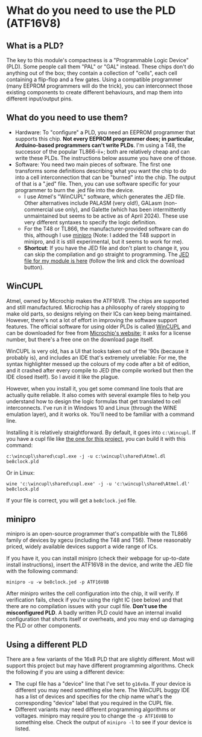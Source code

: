 # What do you need to use the PLD (ATF16V8)

## What is a PLD?

The key to this module's compactness is a "Programmable Logic Device" (PLD). Some people
call them "PAL" or "GAL" instead. These chips don't do anything out of the box; they contain a
collection of "cells", each cell containing a flip-flop and a few gates. Using a
compatible programmer (many EEPROM programmers will do the trick), you can interconnect
those existing components to create different behaviours, and map them into different
input/output pins. 

## What do you need to use them?

* Hardware: To "configure" a PLD, you need an EEPROM programmer that supports this chip. 
  **Not every EEPROM programmer does; in particular, Arduino-based programmers can't write PLDs**.
  I'm using a T48, the successor of the popular TL866-ii+; both are relatively cheap and
  can write these PLDs. The instructions below assume you have one of those.
* Software: You need two main pieces of software. The first one transforms some
  definitions describing what you want the chip to do into a cell interconnection
  that can be "burned" into the chip. The output of that is a ".jed" file. Then, you can
  use software specific for your programmer to burn the .jed file into the device.
  * I use Atmel's "WinCUPL" software, which generates the JED file. Other alternatives include
    PALASM (very old!), GALasm (non-commercial use only), and Galette (which has been
    intermittently unmaintained but seems to be active as of April 2024).
    These use very different syntaxes to specify the logic definition.
  * For the T48 or TL866, the manufacturer-provided software can do this, although I use 
    [minipro](https://gitlab.com/DavidGriffith/minipro) (Note: I added the T48 support in minipro, and it is still experimental, but it seems to work for me).
  * **Shortcut**: If you have the JED file and don't plant to change it, you can skip the compilation and go straight to programming.
    The [JED file for my module is here](https://github.com/siliconchronicles/clock-module/blob/main/cupl/be8clock.jed) (follow the link and click the download button).


## WinCUPL

Atmel, owned by Microchip makes the ATF16V8. The chips are supported and still
manufactured. Microchip has a philosophy of rarely stopping to make old parts, so designs
relying on their ICs can keep being maintained. However, there's not a lot of effort in
improving the software support features. The official software for using older PLDs is
called [WinCUPL](https://www.microchip.com/en-us/development-tool/wincupl) and can be
downloaded for free from [Microchip's website](https://www.microchip.com/en-us/products/fpgas-and-plds/spld-cplds/pld-design-resources); it
asks for a license number, but there's a free one on the download page itself.

WinCUPL is very old, has a UI that looks taken out of the '90s (because it probably is),
and includes an IDE that's extremely unreliable: For me, the syntax highlighter messed up
the colours of my code after a bit of edition, and it crashed after every compile to JED
(the compile worked but then the IDE closed itself). So I avoid it like the plague.

However, when you install it, you get some command line tools that are actually quite
reliable. It also comes with several example files to help you understand how to design the logic
formulas that get translated to cell interconnects. I've run it in Windows 10 and
Linux (through the WINE emulation layer), and it works ok. You'll need to be familiar
with a command line.

Installing it is relatively straightforward. By default, it goes into `c:\Wincupl`. If you
have a cupl file like [the one for this project](https://github.com/siliconchronicles/clock-module/blob/main/cupl/be8clock.pld),
you can build it with this command:

```
c:\wincupl\shared\cupl.exe -j -u c:\wincupl\shared\Atmel.dl be8clock.pld
```

Or in Linux:
```
wine 'c:\wincupl\shared\cupl.exe' -j -u 'c:\wincupl\shared\Atmel.dl' be8clock.pld
```


If your file is correct, you will get a `be8clock.jed` file.

## minipro

minipro is an open-source programmer that's compatible with the TL866 family of devices
by xgecu (including the T48 and T56). These reasonably priced, widely available
devices support a wide range of ICs.

If you have it, you can install minipro (check their webpage for up-to-date install
instructions), insert the ATF16V8 in the device, and write the JED file with the following
command:

```
minipro -u -w be8clock.jed -p ATF16V8B
```

After minipro writes the cell configuration into the chip, it will verify. If
verification fails, check if you're using the right IC (see below) and that there are no
compilation issues with your cupl file. **Don't use the misconfigured PLD**. A badly
written PLD could have an internal invalid configuration that shorts itself or overheats, and
you may end up damaging the PLD or other components.

## Using a different PLD

There are a few variants of the 16x8 PLD that are slightly different. Most will support
this project but may have different programming algorithms. Check the following if you
are using a different device:

* The cupl file has a "device" line that I've set to `g16v8a`. If your device is
  different you may need something else here. The WinCUPL buggy IDE has a list of
  devices and specifies for the chip name what's the corresponding "device" label
  that you required in the CUPL file.
* Different variants may need different programming algorithms or voltages.
  minipro may require you to change the `-p ATF16V8B` to something else. Check the
  output of `minipro -l` to see if your device is listed.

